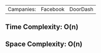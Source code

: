 <table>
  <tr>
    <td>Campanies: </td>
    <td>Facebook</td>
    <td>DoorDash</td>
  </tr>
</table>

<h2>Time Complexity: O(n)</h2>
<h2>Space Complexity: O(n)</h2>
